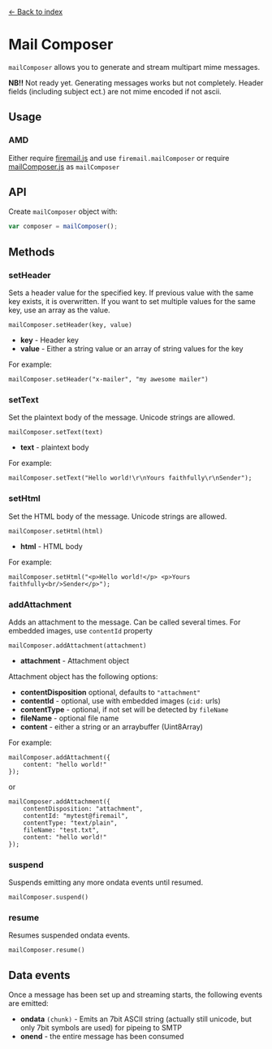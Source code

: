 [← Back to index](../README.md#index)

# Mail Composer

`mailComposer` allows you to generate and stream multipart mime messages.

**NB!!** Not ready yet. Generating messages works but not completely. Header fields (including
subject ect.) are not mime encoded if not ascii.

## Usage

### AMD

Either require [firemail.js](../firemail.js) and use `firemail.mailComposer` or require [mailComposer.js](../lib/mailComposer/mailComposer.js) as `mailComposer`

## API

Create `mailComposer` object with:

```javascript
var composer = mailComposer();
```

## Methods

### setHeader

Sets a header value for the specified key. If previous value with the same key exists, it is overwritten.
If you want to set multiple values for the same key, use an array as the value.

    mailComposer.setHeader(key, value)

  * **key** - Header key
  * **value** - Either a string value or an array of string values for the key

For example:

    mailComposer.setHeader("x-mailer", "my awesome mailer")

### setText

Set the plaintext body of the message. Unicode strings are allowed.

    mailComposer.setText(text)

  * **text** - plaintext body

For example:

    mailComposer.setText("Hello world!\r\nYours faithfully\r\nSender");

### setHtml

Set the HTML body of the message. Unicode strings are allowed.

    mailComposer.setHtml(html)

  * **html** - HTML body

For example:

    mailComposer.setHtml("<p>Hello world!</p> <p>Yours faithfully<br/>Sender</p>");

### addAttachment

Adds an attachment to the message. Can be called several times.
For embedded images, use `contentId` property
     
    mailComposer.addAttachment(attachment)

  * **attachment** - Attachment object

Attachment object has the following options:

  * **contentDisposition** optional, defaults to `"attachment"`
  * **contentId** - optional, use with embedded images (`cid:` urls)
  * **contentType** - optional, if not set will be detected by `fileName`
  * **fileName** - optional file name
  * **content** - either a string or an arraybuffer (Uint8Array)

For example:

    mailComposer.addAttachment({
        content: "hello world!"
    });

or

    mailComposer.addAttachment({
        contentDisposition: "attachment",
        contentId: "mytest@firemail",
        contentType: "text/plain",
        fileName: "test.txt",
        content: "hello world!"
    });

### suspend

Suspends emitting any more ondata events until resumed.

    mailComposer.suspend()

### resume

Resumes suspended ondata events.

    mailComposer.resume()

## Data events

Once a message has been set up and streaming starts, the following events are emitted:

  * **ondata** `(chunk)`  - Emits an 7bit ASCII string (actually still unicode, but only 7bit symbols are used) for pipeing to SMTP
  * **onend** - the entire message has been consumed
